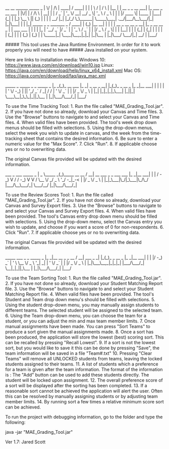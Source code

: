 <p>  __  __          ______    _____                _                   
 |  \/  |   /\   |  ____|  / ____|              | |      
 | \  / |  /  \  | |__    | |     __ _ _ __  ___| |_ ___  _ __   ___
 | |\/| | / /\ \ |  __|   | |    / _` | '_ \/ __| __/ _ \| '_ \ / _ \
 | |  | |/ ____ \| |____  | |___| (_| | |_) \__ \ || (_) | | | |  __/
 |_|  |_/_/    \_\______|  \_____\__,_| .__/|___/\__\___/|_| |_|\___|
                                      | |
                                      |_|     
   _____               _ _               _______          _
  / ____|             | (_)             |__   __|        | |
 | |  __ _ __ __ _  __| |_ _ __   __ _     | | ___   ___ | |
 | | |_ | '__/ _` |/ _` | | '_ \ / _` |    | |/ _ \ / _ \| |
 | |__| | | | (_| | (_| | | | | | (_| |    | | (_) | (_) | |
  \_____|_|  \__,_|\__,_|_|_| |_|\__, |    |_|\___/ \___/|_|
                                  __/ |
                                 |___/</p>                       
##### This tool uses the Java Runtime Environment. In order for it to work properly you will need to have 
##### Java installed on your system. 

Here are links to installation media: 
Windows 10: https://www.java.com/en/download/win10.jsp
Linux: https://java.com/en/download/help/linux_x64_install.xml
Mac OS: https://java.com/en/download/faq/java_mac.xml

<p>  _____ _             _____            _   _             _____         _
 |_   _(_)_ __  ___  |_   _| _ __ _ __| |_(_)_ _  __ _  |_   _|__  ___| |
   | | | | '  \/ -_)   | || '_/ _` / _| / / | ' \/ _` |   | |/ _ \/ _ \ |
   |_| |_|_|_|_\___|   |_||_| \__,_\__|_\_\_|_||_\__, |   |_|\___/\___/_|
                                                 |___/</p>
To use the Time Tracking Tool:
    1. Run the file called "MAE_Grading_Tool.jar".
    2. If you have not done so already, download your Canvas and Time files. 
    3. Use the "Browse" buttons to navigate to and select your Canvas and Time files.
    4. When valid files have been provided. The tool's week drop down menus should be 
       filled with selections.
    5. Using the drop-down menus, select the week you wish to update in canvas, and 
       the week from the time-tracking sheet that contains the desired information.
    6. Be sure to enter a numeric value for the "Max Score". 
    7. Click "Run".
    8. If applicable choose yes or no to overwriting data.      

The original Canvas file provided will be updated with the desired information. 

<p>  ___         _              ___                      _____         _
 | _ \_____ _(_)_____ __ __ / __| __ ___ _ _ ___ ___ |_   _|__  ___| |
 |   / -_) V / / -_) V  V / \__ \/ _/ _ \ '_/ -_|_-<   | |/ _ \/ _ \ |
 |_|_\___|\_/|_\___|\_/\_/  |___/\__\___/_| \___/__/   |_|\___/\___/_|</p>

To use the Review Scores Tool:
    1. Run the file called "MAE_Grading_Tool.jar".
    2. If you have not done so already, download your Canvas and Survey Export files. 
    3. Use the "Browse" buttons to navigate to and select your Canvas and Survey 
       Export files.
    4. When valid files have been provided. The tool's Canvas entry drop down menu 
       should be filled with selections.
    5. Using the drop-down menu, select the Canvas entry you wish to update, and choose 
       if you want a score of 0 for non-respondents.
    6. Click "Run".
    7. If applicable choose yes or no to overwriting data.
    
The original Canvas file provided will be updated with the desired information.

<p>  _____                 ___          _   _             _____         _
 |_   _|__ __ _ _ __   / __| ___ _ _| |_(_)_ _  __ _  |_   _|__  ___| |
   | |/ -_) _` | '  \  \__ \/ _ \ '_|  _| | ' \/ _` |   | |/ _ \/ _ \ |
   |_|\___\__,_|_|_|_| |___/\___/_|  \__|_|_||_\__, |   |_|\___/\___/_|
                                               |___/</p>
To use the Team Sorting Tool:
    1. Run the file called "MAE_Grading_Tool.jar".
    2. If you have not done so already, download your Student Matching Report file. 
    3. Use the "Browse" buttons to navigate to and select your Student Matching Report file.
    4. When valid files have been provided. The tool's Student and Team drop down menu's 
       should be filled with selections.
    5. Using the student drop-down menu, you may manually assign students to different teams. 
       The selected student will be assigned to the selected team.  
    6. Using the Team drop-down menu, you can choose the team for a student, or you can 
       adjust the min and max team member limits. 
    7. Once manual assignments have been made. You can press "Sort Teams" to produce a 
       sort given the manual assignments made. 
    8. Once a sort has been produced, the application will store the lowest (best) scoring sort. 
       This can be recalled by pressing "Recall Lowest". 
    9. If a sort is not the lowest sort, but you would like to save it this can be done by 
       pressing "Save", the team information will be saved in a file "Team#.txt"
    10. Pressing "Clear Teams" will remove all UNLOCKED students from teams, leaving the 
        locked students assigned to their teams. 
    11. A list of students which a preference for a team is given after the team information.
        The format of the information is <Student Name> : <Preference for this team> 
        The "Add" button can be used to add these students directly. The student will be 
        locked upon assignment. 
    12. The overall preference score of a sort will be displayed after the sorting has been completed. 
    13. If a reasonable sort cannot be achieved the application will alert the user. Often this can 
        be resolved by manually assigning students or by adjusting team member limits.  
    14. By running sort a few times a relative minimum score sort can be achieved. 
    

To run the project with debugging information, go to the folder and
type the following:

java -jar "MAE_Grading_Tool.jar" 

Ver 1.7: Jared Scott
